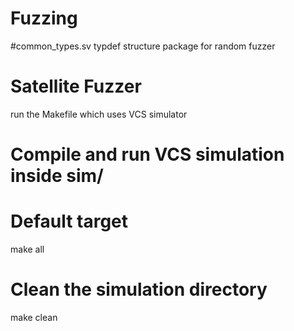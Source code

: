 # Fuzzing

#common_types.sv
typdef structure package for random fuzzer

# Satellite Fuzzer

run the Makefile which uses VCS simulator

# Compile and run VCS simulation inside sim/
# Default target

make all

# Clean the simulation directory
make clean
